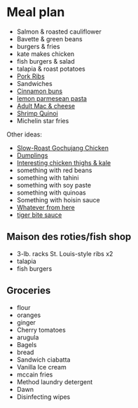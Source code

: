 # Meal plan

- Salmon & roasted cauliflower
- Bavette & green beans
- burgers & fries
- kate makes chicken
- fish burgers & salad
- talapia & roast potatoes
- [Pork Ribs](https://www.bonappetit.com/recipe/five-spice-pork-ribs)
- Sandwiches
- [Cinnamon buns](https://www.bonappetit.com/recipe/cinnamon-date-sticky-buns)
- [lemon parmesean pasta](https://www.bonappetit.com/recipe/pasta-with-brown-butter-whole-lemon-and-parmesan)
- [Adult Mac & cheese](https://www.bonappetit.com/recipe/adult-mac-and-cheese)
- [Shrimp Quinoi](https://www.bonappetit.com/story/indian-ish-shrimp-quinoa-pulao)
- Michelin star fries

Other ideas:

- [Slow-Roast Gochujang Chicken](https://www.bonappetit.com/recipe/slow-roast-gochujang-chicken)
- [Dumplings](https://www.bonappetit.com/recipe/pork-and-scallion-dumplings-with-crispy-skirt)
- [Interesting chicken thighs & kale](https://www.bonappetit.com/recipe/fideos-with-chicken-thighs-and-kale)
- something with red beans
- something with tahini
- something with soy paste
- something with quinoas
- Something with hoisin sauce
- [Whatever from here](https://www.bonappetit.com/story/yia-vang-hmong-cuisine)
- [tiger bite sauce](https://www.bonappetit.com/recipe/tri-tip-steak-with-tiger-bite-sauce)

## Maison des roties/fish shop

- 3-lb. racks St. Louis-style ribs x2
- talapia
- fish burgers

## Groceries

- flour
- oranges
- ginger
- Cherry tomatoes
- arugula
- Bagels
- bread
- Sandwich ciabatta
- Vanilla Ice cream
- mccain fries
- Method laundry detergent
- Dawn
- Disinfecting wipes
